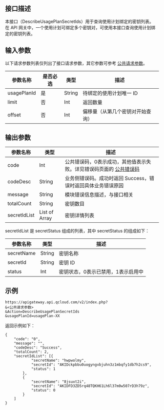 ## 接口描述
本接口（DescribeUsagePlanSecretIds）用于查询使用计划绑定的密钥列表。
在 API 网关中，一个使用计划可绑定多个密钥对，可使用本接口查询使用计划绑定的密钥列表。

## 输入参数

以下请求参数列表仅列出了接口请求参数，其它参数可参考 [公共请求参数](https://intl.cloud.tencent.com/document/product/628/18814)。

| 参数名称        | 是否必选 | 类型     | 描述                |
| ----------- | ---- | ------ | ----------------- |
| usagePlanId | 是    | String | 待绑定的使用计划唯一 ID     |
| limit       | 否    | Int    | 返回数量             |
| offset      | 否    | Int    | 偏移量（从第几个密钥对开始查询） |

## 输出参数

| 参数名称     | 类型          | 描述                                                         |
| ------------ | ------------- | ------------------------------------------------------------ |
| code         | Int           | 公共错误码，0表示成功，其他值表示失败。详见错误码页面的 [公共错误码](https://intl.cloud.tencent.com/document/product/628/18822) |
| codeDesc     | String        | 业务侧错误码。成功时返回 Success，错误时返回具体业务错误原因 |
| message      | String        | 模块错误信息描述，与接口相关                                 |
| totalCount   | String        | 密钥数目                                                     |
| secretIdList | List of Array | 密钥详情列表                                                 |

secretIdList 是 secretStatus 组成的列表，其中 secretStatus 的组成如下：

| 参数名称       | 类型     | 描述                 |
| ---------- | ------ | ------------------ |
| secretName | String | 密钥名称              |
| secretId   | String | 密钥 ID              |
| status     | Int    | 密钥状态，0表示已禁用，1表示启用中 |

## 示例 
```
https://apigateway.api.qcloud.com/v2/index.php?
&<公共请求参数>
&Action=DescribeUsagePlanSecretIds
&usagePlanId=usagePlan-XX
```
返回示例如下：
```
{
	"code": "0",
	"message": "",
	"codeDesc": "Success",
	"totalCount": 2,
	"secretIdList": [{
			"secretName": "hwpwolmy",
			"secretId": "AKIDckpbbu0uogyngvbjuhn3z1mbqfy1db7h2cs9",
			"status": 1
		},
		{
			"secretName": "8jsuxt2i",
			"secretId": "AKIDFD3ZD5rq48TQKH61Lh6l37m0w507rD3h79z",
			"status": 0
		}
	]
}
```




